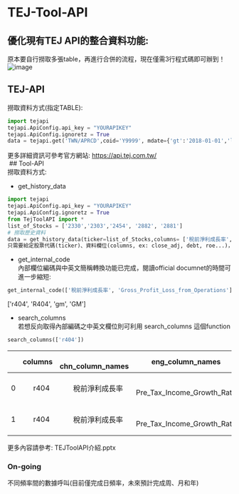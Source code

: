 # TEJ-Tool-API

## 優化現有TEJ API的整合資料功能:<br>
原本要自行撈取多張table，再進行合併的流程，現在僅需3行程式碼即可辦到！
![image](https://user-images.githubusercontent.com/73147512/232701162-ce7d2c14-f5c1-42e3-9fe7-48aa912cfc1a.png)
## TEJ-API
撈取資料方式(指定TABLE):<br>
```python
import tejapi
tejapi.ApiConfig.api_key = "YOURAPIKEY"
tejapi.ApiConfig.ignoretz = True
data = tejapi.get('TWN/APRCD',coid='Y9999', mdate={'gt':'2018-01-01','lt':'2018-02-01'}, paginate=True)
```
更多詳細資訊可參考官方網站: https://api.tej.com.tw/<br> ## Tool-API<br>
撈取資料方式:<br>
- get_history_data
```python
import tejapi
tejapi.ApiConfig.api_key = "YOURAPIKEY"
tejapi.ApiConfig.ignoretz = True
from TejToolAPI import *
list_of_Stocks = ['2330','2303','2454', '2882', '2881']
# 撈取歷史資料
data = get_history_data(ticker=list_of_Stocks,columns= ['稅前淨利成長率', '單月營收成長率%'], transfer_to_chinese=False) ```
只需要給定股票代碼(ticker)、資料欄位(columns, ex: close_adj, debt, roe...)，即可自動合併資料，不需要訪問多個資料表和自行合併。<br>
```
- get_internal_code <br>
內部欄位編碼與中英文簡稱轉換功能已完成，閱讀official documnet的時間可進一步縮短:

```python
get_internal_code(['稅前淨利成長率', 'Gross_Profit_Loss_from_Operations'])
```
['r404', 'R404', 'gm', 'GM']<br>
- search_columns <br>
若想反向取得內部編碼之中英文欄位則可利用 search_columns 這個function <br>
```python
search_columns(['r404'])
```
||columns|    chn_column_names|eng_column_names|table_names|TABLE_NAMES|API_TABLE    CHN_NAMES|
|:-------:|:-------:|:-------:|:-------:|:-------:|:-------:|:-------:|
|0|    r404|    稅前淨利成長率|     Pre_Tax_Income_Growth_Rate|    fin_self_acc|    fin_self_acc|    TWN/AFESTM1    財務-自結數|
|1|    r404|    稅前淨利成長率|    Pre_Tax_Income_Growth_Rate|    fin_board_select|    fin_board_select|    TWN/AFESTMD    財務-董事決議數| 

更多內容請參考: TEJToolAPI介紹.pptx

### On-going
不同頻率間的數據呼叫(目前僅完成日頻率，未來預計完成周、月和年)<br>

